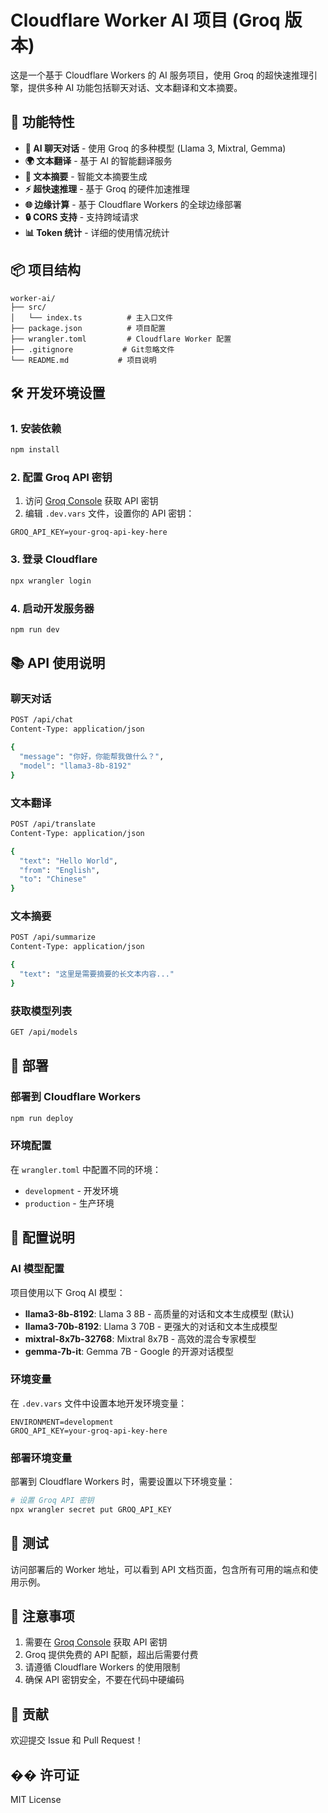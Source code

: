 # Cloudflare Worker AI 项目 (Groq 版本)

这是一个基于 Cloudflare Workers 的 AI 服务项目，使用 Groq 的超快速推理引擎，提供多种 AI 功能包括聊天对话、文本翻译和文本摘要。

## 🚀 功能特性

- **💬 AI 聊天对话** - 使用 Groq 的多种模型 (Llama 3, Mixtral, Gemma)
- **🌍 文本翻译** - 基于 AI 的智能翻译服务
- **📝 文本摘要** - 智能文本摘要生成
- **⚡ 超快速推理** - 基于 Groq 的硬件加速推理
- **🌐 边缘计算** - 基于 Cloudflare Workers 的全球边缘部署
- **🔒 CORS 支持** - 支持跨域请求
- **📊 Token 统计** - 详细的使用情况统计

## 📦 项目结构

```
worker-ai/
├── src/
│   └── index.ts          # 主入口文件
├── package.json          # 项目配置
├── wrangler.toml         # Cloudflare Worker 配置
├── .gitignore           # Git忽略文件
└── README.md           # 项目说明
```

## 🛠️ 开发环境设置

### 1. 安装依赖

```bash
npm install
```

### 2. 配置 Groq API 密钥

1. 访问 [Groq Console](https://console.groq.com/keys) 获取 API 密钥
2. 编辑 `.dev.vars` 文件，设置你的 API 密钥：

```
GROQ_API_KEY=your-groq-api-key-here
```

### 3. 登录 Cloudflare

```bash
npx wrangler login
```

### 4. 启动开发服务器

```bash
npm run dev
```

## 📚 API 使用说明

### 聊天对话

```bash
POST /api/chat
Content-Type: application/json

{
  "message": "你好，你能帮我做什么？",
  "model": "llama3-8b-8192"
}
```

### 文本翻译

```bash
POST /api/translate
Content-Type: application/json

{
  "text": "Hello World",
  "from": "English",
  "to": "Chinese"
}
```

### 文本摘要

```bash
POST /api/summarize
Content-Type: application/json

{
  "text": "这里是需要摘要的长文本内容..."
}
```

### 获取模型列表

```bash
GET /api/models
```

## 🚀 部署

### 部署到 Cloudflare Workers

```bash
npm run deploy
```

### 环境配置

在 `wrangler.toml` 中配置不同的环境：

- `development` - 开发环境
- `production` - 生产环境

## 🔧 配置说明

### AI 模型配置

项目使用以下 Groq AI 模型：

- **llama3-8b-8192**: Llama 3 8B - 高质量的对话和文本生成模型 (默认)
- **llama3-70b-8192**: Llama 3 70B - 更强大的对话和文本生成模型
- **mixtral-8x7b-32768**: Mixtral 8x7B - 高效的混合专家模型
- **gemma-7b-it**: Gemma 7B - Google 的开源对话模型

### 环境变量

在 `.dev.vars` 文件中设置本地开发环境变量：

```
ENVIRONMENT=development
GROQ_API_KEY=your-groq-api-key-here
```

### 部署环境变量

部署到 Cloudflare Workers 时，需要设置以下环境变量：

```bash
# 设置 Groq API 密钥
npx wrangler secret put GROQ_API_KEY
```

## 🧪 测试

访问部署后的 Worker 地址，可以看到 API 文档页面，包含所有可用的端点和使用示例。

## 📝 注意事项

1. 需要在 [Groq Console](https://console.groq.com/keys) 获取 API 密钥
2. Groq 提供免费的 API 配额，超出后需要付费
3. 请遵循 Cloudflare Workers 的使用限制
4. 确保 API 密钥安全，不要在代码中硬编码

## 🤝 贡献

欢迎提交 Issue 和 Pull Request！

## �� 许可证

MIT License

